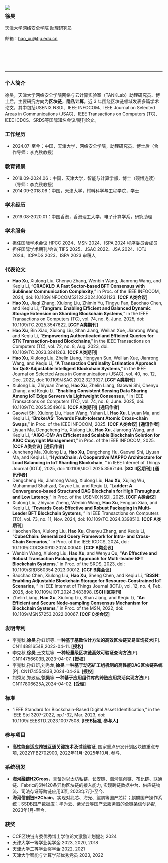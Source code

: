 
<img align="left" src="https://github.com/user-attachments/assets/87ea0384-254d-43b9-b2a4-a71e80e6e472"/>

### **徐昊**

天津大学网络安全学院 助理研究员

邮箱：hao_xu@tju.edu.cn

<br>
<br>
<br>
<br>

---

### **个人简介**
徐昊，天津大学网络安全学院网络与云计算实验室（TANKLab）助理研究员、博士后，主要研究方向为**区块链**，**隐私计算**。近 3 年围绕区块链领域发表多篇学术论文，其中包括USENIX NSDI、IEEE INFOCOM、IEEE Journal on Selected Areas in Communications (JSAC)、IEEE Transactions on Computers (TC)、IEEE ICDCS、SRDS等国际知名会议/期刊论文。

### **工作经历**
*	2024.07-至今：中国，天津大学，网络安全学院，助理研究员、博士后（合作导师：李克秋教授）

### **教育背景**
*	2018.09-2024.06：中国，天津大学，智能与计算学部，博士（硕博连读）（导师：李克秋教授）
*	2014.09-2018.06：中国，天津大学，材料科学与工程学院，学士

### **学术经历**
*	2019.08-2020.01：中国香港，香港理工大学，电子计算学系，研究助理
  
### **学术服务**
*	担任国际学术会议 HPCC 2024、MSN 2024、ISPA 2024 程序委员会成员
*	担任国际学术期刊/会议 TIFS 2025、JSAC 2022、JSA 2024、IOTJ 2024、ICPADS 2023、ISPA 2023 审稿人

### **代表论文**
*	**Hao Xu**, Xiulong Liu, Chenyu Zhang, Wenbin Wang, Jianrong Wang, and Keqiu Li, “**CRACKLE: A Fast Sector-based BFT Consensus with Sublinear Communication Complexity**,” in Proc. of the IEEE INFOCOM, 2024, doi: 10.1109/INFOCOM52122.2024.10621123. **[CCF A类会议]**
*	**Hao Xu**, Jiaqi Zhang, Xiulong Liu, Zhimin Yu, Tingyu Fan, Baochao Chen, and Keqiu Li, “**Tangram: Enabling Efficient and Balanced Dynamic Storage Extension on Sharding Blockchain Systems**,” in the IEEE Transactions on Computers (TC), vol. 74, no. 6, June. 2025, doi: 10.1109/TC.2025.3547622. **[CCF A类期刊]**
*	**Hao Xu**, Bin Xiao, Xiulong Liu, Shan Jiang, Weilian Xue, Jianrong Wang, and Keqiu Li, “**Empowering Authenticated and Efficient Queries for STK Transaction-based Blockchains**,” in the IEEE Transactions on Computers (TC), vol. 72, no. 8, Aug. 2023, doi: 10.1109/TC.2023.3241263. **[CCF A类期刊]**
*	**Hao Xu**, Xiulong Liu, Zhelin Liang, Hongyan Sun, Weilian Xue, Jianrong Wang, and Keqiu Li, “**A Transaction Cardinality Estimation Approach for QoS-Adjustable Intelligent Blockchain Systems**,” in the IEEE Journal on Selected Areas in Communications (JSAC), vol. 40, no. 12, Dec. 2022, doi: 10.1109/JSAC.2022.3213327. **[CCF A类期刊]**
*	Xiulong Liu, Zhiyuan Zheng, **Hao Xu**, Zhelin Liang, Gaowei Shi, Chenyu Zhang, and Keqiu Li, “**Enabling Consistent Sensing Data Sharing Among IoT Edge Servers via Lightweight Consensus**, ” in IEEE Transactions on Computers (TC), vol. 74, no. 6, June. 2025, doi: 10.1109/TC.2025.3549616. **[CCF A类期刊]** **[通讯作者]**
*	Gaowei Shi, Xiulong Liu, Huan Wang, Yuhan Li, **Hao Xu**, Liyuan Ma, and Keqiu Li, “**BrokerAS: Towards Fault-tolerant Atomic Cross-chain Swaps**,” in Proc. of the IEEE INFOCOM, 2025. **[CCF A类会议]** **[通讯作者]**
*	Liyuan Ma, Dengcheng Hu, Xiulong Liu, **Hao Xu**, Jianrong Wang, and Keqiu Li, “**AIGC-CM: An Efficient and Scalable Blockchain Solution for AIGC Copyright Management**,” in Proc. of the IEEE INFOCOM, 2025. **[CCF A类会议]** **[通讯作者]**
* Juncheng Ma, Xiulong Liu, **Hao Xu**, Dengcheng Hu, Gaowei Shi, Liyuan Ma, and Keqiu Li, “**HydraChain: A Cooperative MAPPO Architecture for Load Balancing in IoT Sharding Blockchain**, ” in IEEE Internet of Things Journal (IOTJ), 2025, doi: 10.1109/JIOT.2025.3567146. **[SCI II区期刊]** **[通讯作者]**
*	Dengcheng Hu, Jianrong Wang, Xiulong Liu, **Hao Xu**, Xujing Wu, Muhammad Shahzad, Guyue Liu, and Keqiu Li, “**Ladder: A Convergence-based Structured DAG Blockchain for High Throughput and Low Latency**,” in Proc. of the USENIX NSDI, 2025. **[CCF A类会议]**
*	Xiulong Liu, Zhiyuan Zheng, Wenbin Wang, **Hao Xu**, Fengjun Xiao, and Keqiu Li, “**Towards Cost-Effective and Robust Packaging in Multi-Leader BFT Blockchain Systems**, ” in IEEE Transactions on Computers  (TC), vol. 73, no. 11, Nov. 2024, doi: 10.1109/TC.2024.3398510. **[CCF A类期刊]**
*	Haochen Ren, Xiulong Liu, **Hao Xu**, Chenyu Zhang, and Keqiu Li, “**CubeChain: Generalized Query Framework for Intra- and Cross-Chain Scenarios**,” in Proc. of the IEEE ICDCS, 2024, doi: 10.1109/ICDCS60910.2024.00040. **[CCF B类会议]**
*	Wenbin Wang, Xiulong Liu, **Hao Xu**, and Wenyu Qu, “**An Effective and Robust Transaction Packaging Approach for Multi-leader BFT Blockchain Systems**,” in Proc. of the SRDS, 2023, doi: 10.1109/SRDS60354.2023.00012. **[CCF B类会议]**
*	Baochao Chen, Xiulong Liu, **Hao Xu**, Sheng Chen, and Keqiu Li, “**BSSN: Enabling Adjustable Blockchain Storage for Resource-Constrained IoT Scenarios**, ” in IEEE Internet of Things Journal (IOTJ), vol. 12, no. 4, Feb. 2025, doi: 10.1109/JIOT.2024.3483898. **[SCI II区期刊]**
*	Zhelin Liang, **Hao Xu**, Xiulong Liu, Shan Jiang, and Keqiu Li, “**An Efficient and Secure Node-sampling Consensus Mechanism for Blockchain Systems**,” in Proc. of the MSN, 2022, doi: 10.1109/MSN57253.2022.00067. **[CCF C类会议]**

### **发明专利**
*	李克秋,**徐昊**,孙虹妍等. **一种基于基数估计方法的高效区块链交易查询技术**[P]. CN114881654B,2023-04-11. **[授权]**
*	李克秋,**徐昊**,王文斌等. **一种轻量级区块链高效可验证查询方法**[P]. CN114756603B,2023-04-07. **[授权]**
*	李克秋,孙虹妍,刘秀龙,**徐昊**.**一种基于动态矿工组机制的高性能DAG区块链系统**[P]. CN117455483B,2024-04-26. **[授权]**
*	刘秀龙,郑致远,**徐昊**等.**一种基于应用组件库的跨链应用灵活实现方法**[P]. CN117806625A,2024-04-02. **[受理]**

### **标准**
*	“IEEE Standard for Blockchain-Based Digital Asset Identification,” in the IEEE Std 3207-2022, pp.1-32, Mar. 2023, doi: 10.1109/IEEESTD.2023.10077508. **[IEEE标准, 参与人]**

### **参与项目**
*	**高性能自适应跨链互通关键技术及试验验证**, 国家重点研发计划区块链重点专项, 2022YFB2702900, 2022年11月-2025年10月, 参与.

### **系统研发**
*	**海河融链H2Cross**，具备对以太坊私链、长安链、海河信创链、布比链、联通链、Fabric的6种120条异构区块链的接入能力, 实现跨链数据中台、供应链物流、司法存证等跨链应用3项, 2023年7月-至今.
*	**海河信创链H2Chain**，实现对兆芯、海光、鲲鹏等国产芯片；麒麟国产操作系统；SSDB国产数据库；华为云、紫光云等国产云服务器的全链条信创适配, 2023年1月-至今.

### **获奖**
*	CCF区块链专委优秀博士学位论文激励计划提名 2024 
*	天津大学一等学业奖学金 2023, 2020, 2018 
*	天津大学二等学业奖学金 2022, 2021
*	天津大学智能与计算学部优秀党员 2023, 2022
